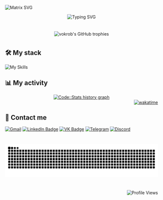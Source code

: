 ![Matrix SVG](https://raw.githubusercontent.com/rodrigograca31/rodrigograca31/master/matrix.svg)

<div align="center">
  <img src="https://readme-typing-svg.herokuapp.com/?font=Fira+Code&color=00FF00&background=FFFFFF00&lines=Welcome+to+my+profile!;My+name+is+Danil+Borkov;I'm+an+Android+Developer&center=true"; alt="Typing SVG" />
</div>

#

<p align="center">
  <img src="https://github-profile-trophy.vercel.app/?username=vokrob&theme=matrix&no-frame=true&no-bg=true" alt="vokrob's GitHub trophies"/>
</p>

#

## 🛠️ **My stack**

![My Skills](https://go-skill-icons.vercel.app/api/icons?i=kotlin,androidstudio,jetpackcompose,gradle,git,sqlite,firebase)

## 📊 **My activity**

<div align="center">
  <a href="https://codestats.net/users/vokrob" target="_blank">
    <img src="https://codestats-readme.wegfan.cn/history-graph/vokrob?history_days=30&max_languages=12" alt="Code::Stats history graph" />
  </a>
</div>

<div align="right">
  <a href="https://wakatime.com/@c2eea5ba-3079-4fa5-8d83-15f10e89cc66">
    <img src="https://wakatime.com/badge/user/c2eea5ba-3079-4fa5-8d83-15f10e89cc66.svg" alt="wakatime" />
  </a>
</div>

## 🤝 **Contact me**

<div>
  <a href="mailto:vokrob.dev@gmail.com"><img src="https://cdn-icons-png.flaticon.com/512/5968/5968534.png" width="40" height="40" alt="Gmail"></a>
  <a href="https://www.linkedin.com/in/vokrob" target="_blank"><img src="https://cdn-icons-png.flaticon.com/512/174/174857.png" width="40" height="40" alt="LinkedIn Badge"></a>
  <a href="https://vk.com/vokrob" target="_blank"><img src="https://cdn-icons-png.flaticon.com/512/145/145813.png" width="40" height="40" alt="VK Badge"></a> 
  <a href="https://t.me/vokrob" target="_blank"><img src="https://cdn-icons-png.flaticon.com/512/2111/2111646.png" width="40" height="40" alt="Telegram"></a>
  <a href="https://discord.com/users/vokrob" target="_blank"><img src="https://cdn-icons-png.flaticon.com/512/5968/5968756.png" width="40" height="40" alt="Discord"></a> 
</div>

#

<img src="https://raw.githubusercontent.com/vokrob/vokrob/output/snake.svg" width = 1500 alt="Snake animation" />

#

<div align="right">
  <img src="https://komarev.com/ghpvc/?username=vokrob&color=blue" alt="Profile Views"/>
</div>
